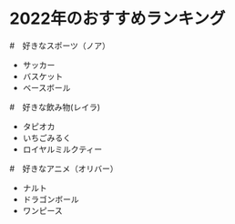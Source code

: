 # 2022年のおすすめランキング

#　好きなスポーツ（ノア）
- サッカー
- バスケット
- ベースボール

#　好きな飲み物(レイラ)
- タピオカ
- いちごみるく
- ロイヤルミルクティー

#　好きなアニメ（オリバー）
- ナルト
- ドラゴンボール
- ワンピース
